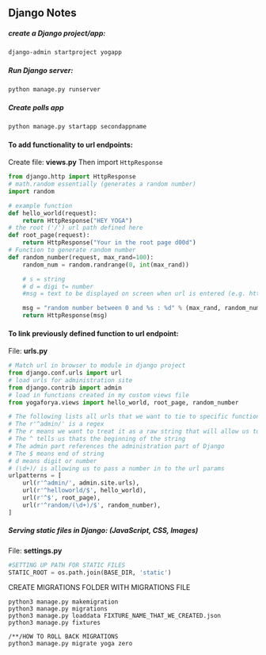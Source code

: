 ## Django Notes

##### create a Django project/app:
```sh
django-admin startproject yogapp
```
##### Run Django server:
```sh
python manage.py runserver
```
##### Create polls app
```sh
python manage.py startapp secondappname
```

#### To add functionality to url endpoints:
Create file: **views.py**
Then import `HttpResponse`
```py
from django.http import HttpResponse
# math.random essentially (generates a random number)
import random

# example function
def hello_world(request):
    return HttpResponse("HEY YOGA")
# the root ('/') url path defined here
def root_page(request):
    return HttpResponse("Your in the root page d00d")
# Function to generate random number
def random_number(request, max_rand=100):
    random_num = random.randrange(0, int(max_rand))

    # s = string
    # d = digi t= number
    #msg = text to be displayed on screen when url is entered (e.g. http://localhost:8000/random/10/)

    msg = "random number between 0 and %s : %d" % (max_rand, random_num)
    return HttpResponse(msg)
```

#### To link previously defined function to url endpoint:
File: **urls.py**
```py
# Match url in browser to module in django project
from django.conf.urls import url
# load urls for administration site
from django.contrib import admin
# load in functions created in my custom views file
from yogaforya.views import hello_world, root_page, random_number

# The following lists all urls that we want to tie to specific functions
# The r'^admin/' is a regex
# The r means we want to treat it as a raw string that will allow us to use backslashes
# The ^ tells us thats the beginning of the string
# The admin part references the administration part of Django
# The $ means end of string
# d means digit or number
# (\d+)/ is allowing us to pass a number in to the url params
urlpatterns = [
    url(r'^admin/', admin.site.urls),
    url(r'^helloworld/$', hello_world),
    url(r'^$', root_page),
    url(r'^random/(\d+)/$', random_number),
]
```



##### Serving static files in Django: (JavaScript, CSS, Images)
File: **settings.py**
```py
#SETTING UP PATH FOR STATIC FILES
STATIC_ROOT = os.path.join(BASE_DIR, 'static')
```

CREATE MIGRATIONS FOLDER WITH MIGRATIONS FILE
```
python3 manage.py makemigration
python3 manage.py migrations
python3 manage.py loaddata FIXTURE_NAME_THAT_WE_CREATED.json
python3 manage.py fixtures

/**/HOW TO ROLL BACK MIGRATIONS
python3 manage.py migrate yoga zero
